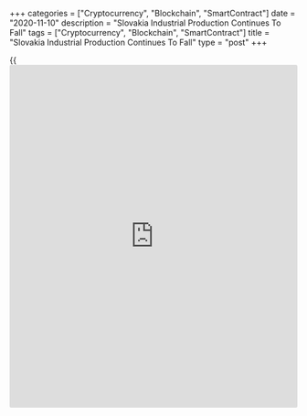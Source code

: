 +++
categories = ["Cryptocurrency", "Blockchain", "SmartContract"]
date = "2020-11-10"
description = "Slovakia Industrial Production Continues To Fall"
tags = ["Cryptocurrency", "Blockchain", "SmartContract"]
title = "Slovakia Industrial Production Continues To Fall"
type = "post"
+++

{{<iframe id="large-banner" src="https://www.bounty.group/#slide=14.0" width="100%" height="600" scrolling="no" style="border: 0px solid rgb(216, 221, 230); border-radius: 3px;">}}

Slovakia industrial production continued to decline in September, data
from the Statistical Office of the Slovak Republic showed on Tuesday.

Industrial production fell a working day adjusted 0.2 percent year-on-
year in September, following a 0.9 percent decrease in August.
Economists had expected a 2.0 percent fall.

Production for manufacturing declined 2.0 percent yearly in September.

Meanwhile, production for electricity, gas, steam and air conditioning
sector output, and mining and quarrying rose by 13.4 percent and 13.3
percent, respectively.

On a monthly basis, industrial production grew a seasonally adjusted 3.3
percent in September.

For comments and feedback [contact](https://www.playgroundfx.com/contact/): editorial@rtt[news](https://www.letsplayfx.com/blog/forex-news-website/).com

[Economic News][1]

 **What parts of the world are seeing the best (and worst) economic
performances lately? Click[here][2] to check out our [Econ Scorecard][2]
and find out! See up-to-the-moment [ranking](https://www.playgroundfx.com/blog/crypto-exchange-ranking/)s for the best and worst
performers in [GDP][3], [unemployment rate][4], [inflation][5] and much
more.**

   1. www.rtt[news](https://www.letsplayfx.com/blog/forex-news-website/).com/Content/EconomicNews.aspx
   2. www.rtt[news](https://www.letsplayfx.com/blog/forex-news-website/).com/economic-scorecard/world-rank/unemployment-rate/highest-performance.aspx
   3. www.rtt[news](https://www.letsplayfx.com/blog/forex-news-website/).com/economic-scorecard/world-rank/GDP/highest-performance.aspx
   4. www.rtt[news](https://www.letsplayfx.com/blog/forex-news-website/).com/economic-scorecard/world-rank/unemployment-rate/lowest-performance.aspx
   5. www.rtt[news](https://www.letsplayfx.com/blog/forex-news-website/).com/economic-scorecard/world-rank/CPI/highest-performance.aspx